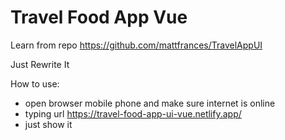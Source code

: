 # Travel Food App Vue
Learn from repo https://github.com/mattfrances/TravelAppUI

Just Rewrite It

How to use:
- open browser mobile phone and make sure internet is online
- typing url https://travel-food-app-ui-vue.netlify.app/
- just show it